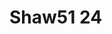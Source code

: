 <a name="material" />

# Shaw51 24
<script type="application/ld+json">
  {
    "@context": "https://schema.org/",
    "@type": "ChemicalSubstance",
    "http://purl.org/dc/terms/conformsTo":
      {
        "@type": "CreativeWork",
        "@id": "https://bioschemas.org/profiles/ChemicalSubstance/0.4-RELEASE/"
      },
    "@id": "https://egonw.github.io/nanowiki/nanowiki54.html#material",
    "name": "Shaw51 24",
    "sameAs: "http://127.0.0.1/mediawiki/index.php/Special:URIResolver/Shaw51_24"
  }
</script>

